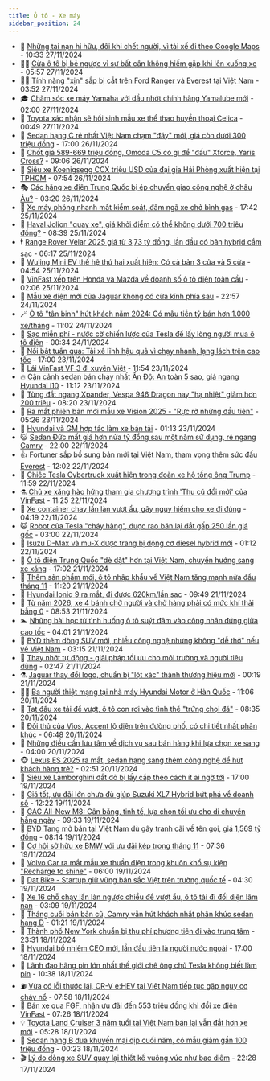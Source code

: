 ```yaml
---
title: Ô tô - Xe máy
sidebar_position: 24
---
```


<!-- dantri-o-to-xe-may:START -->
- 🤡 [Những tai nạn hi hữu, đôi khi chết người, vì tài xế đi theo Google Maps](https://dantri.com.vn/o-to-xe-may/nhung-tai-nan-hi-huu-doi-khi-chet-nguoi-vi-tai-xe-di-theo-google-maps-20241127122412597.htm) - 10:33 27/11/2024
- 🧑‍💻 [Cửa ô tô bị bẻ ngược vì sự bất cẩn không hiếm gặp khi lên xuống xe](https://dantri.com.vn/o-to-xe-may/cua-o-to-bi-be-nguoc-vi-su-bat-can-khong-hiem-gap-khi-len-xuong-xe-20241127110557583.htm) - 05:57 27/11/2024
- 🧑‍💻 [Tính năng &quot;xịn&quot; sắp bị cắt trên Ford Ranger và Everest tại Việt Nam](https://dantri.com.vn/o-to-xe-may/tinh-nang-xin-sap-bi-cat-tren-ford-ranger-va-everest-tai-viet-nam-20241126234815420.htm) - 03:52 27/11/2024
- 🎓 [Chăm sóc xe máy Yamaha với dầu nhớt chính hãng Yamalube mới](https://dantri.com.vn/o-to-xe-may/cham-soc-xe-may-yamaha-voi-dau-nhot-chinh-hang-yamalube-moi-20241122191711885.htm) - 02:00 27/11/2024
- 🌊 [Toyota xác nhận sẽ hồi sinh mẫu xe thể thao huyền thoại Celica](https://dantri.com.vn/o-to-xe-may/toyota-xac-nhan-se-hoi-sinh-mau-xe-the-thao-huyen-thoai-celica-20241127002440862.htm) - 00:49 27/11/2024
- 🥷 [Sedan hạng C rẻ nhất Việt Nam chạm &quot;đáy&quot; mới, giá còn dưới 300 triệu đồng](https://dantri.com.vn/o-to-xe-may/sedan-hang-c-re-nhat-viet-nam-cham-day-moi-gia-con-duoi-300-trieu-dong-20241126224511320.htm) - 17:00 26/11/2024
- 🤩 [Chốt giá 589-669 triệu đồng, Omoda C5 có gì để &quot;đấu&quot; Xforce, Yaris Cross?](https://dantri.com.vn/o-to-xe-may/chot-gia-589-669-trieu-dong-omoda-c5-co-gi-de-dau-xforce-yaris-cross-20241126155939238.htm) - 09:06 26/11/2024
- 🫶 [Siêu xe Koenigsegg CCX triệu USD của đại gia Hải Phòng xuất hiện tại TPHCM](https://dantri.com.vn/o-to-xe-may/sieu-xe-koenigsegg-ccx-trieu-usd-cua-dai-gia-hai-phong-xuat-hien-tai-tphcm-20241126144914651.htm) - 07:54 26/11/2024
- 🎭 [Các hãng xe điện Trung Quốc bị ép chuyển giao công nghệ ở châu Âu?](https://dantri.com.vn/o-to-xe-may/cac-hang-xe-dien-trung-quoc-bi-ep-chuyen-giao-cong-nghe-o-chau-au-20241126080910000.htm) - 03:20 26/11/2024
- 🌁 [Xe máy phóng nhanh mất kiểm soát, đâm ngã xe chở bình gas](https://dantri.com.vn/o-to-xe-may/xe-may-phong-nhanh-mat-kiem-soat-dam-nga-xe-cho-binh-gas-20241125160341177.htm) - 17:42 25/11/2024
- 🦩 [Haval Jolion &quot;quay xe&quot;, giá khởi điểm có thể không dưới 700 triệu đồng?](https://dantri.com.vn/o-to-xe-may/haval-jolion-quay-xe-gia-khoi-diem-co-the-khong-duoi-700-trieu-dong-20241125113104616.htm) - 08:39 25/11/2024
- 🕴 [Range Rover Velar 2025 giá từ 3,73 tỷ đồng, lần đầu có bản hybrid cắm sạc](https://dantri.com.vn/o-to-xe-may/range-rover-velar-2025-gia-tu-373-ty-dong-lan-dau-co-ban-hybrid-cam-sac-20241125123451393.htm) - 06:17 25/11/2024
- 🎡 [Wuling Mini EV thế hệ thứ hai xuất hiện: Có cả bản 3 cửa và 5 cửa](https://dantri.com.vn/o-to-xe-may/wuling-mini-ev-the-he-thu-hai-xuat-hien-co-ca-ban-3-cua-va-5-cua-20241125111421431.htm) - 04:54 25/11/2024
- 📝 [VinFast xếp trên Honda và Mazda về doanh số ô tô điện toàn cầu](https://dantri.com.vn/o-to-xe-may/vinfast-xep-tren-honda-va-mazda-ve-doanh-so-o-to-dien-toan-cau-20241125085850686.htm) - 02:06 25/11/2024
- 🧐 [Mẫu xe điện mới của Jaguar không có cửa kính phía sau](https://dantri.com.vn/o-to-xe-may/mau-xe-dien-moi-cua-jaguar-khong-co-cua-kinh-phia-sau-20241125004924326.htm) - 22:57 24/11/2024
- 🪄 [Ô tô &quot;tân binh&quot;  hút khách năm 2024: Có mẫu tiền tỷ bán hơn 1.000 xe/tháng](https://dantri.com.vn/o-to-xe-may/o-to-tan-binh-hut-khach-nam-2024-co-mau-tien-ty-ban-hon-1000-xethang-20241124154230102.htm) - 11:02 24/11/2024
- 🧰 [Sạc miễn phí - nước cờ chiến lược của Tesla để lấy lòng người mua ô tô điện](https://dantri.com.vn/o-to-xe-may/sac-mien-phi-nuoc-co-chien-luoc-cua-tesla-de-lay-long-nguoi-mua-o-to-dien-20241124004609438.htm) - 00:34 24/11/2024
- 🚀 [Nổi bật tuần qua: Tài xế lĩnh hậu quả vì chạy nhanh, lạng lách trên cao tốc](https://dantri.com.vn/o-to-xe-may/noi-bat-tuan-qua-tai-xe-linh-hau-qua-vi-chay-nhanh-lang-lach-tren-cao-toc-20241123233928144.htm) - 17:00 23/11/2024
- 💪 [Lái VinFast VF 3 đi xuyên Việt](https://dantri.com.vn/o-to-xe-may/lai-vinfast-vf-3-di-xuyen-viet-20241123185341818.htm) - 11:54 23/11/2024
- 🔥 [Cận cảnh sedan bán chạy nhất Ấn Độ: An toàn 5 sao, giá ngang Hyundai i10](https://dantri.com.vn/o-to-xe-may/can-canh-sedan-ban-chay-nhat-an-do-an-toan-5-sao-gia-ngang-hyundai-i10-20241123180836587.htm) - 11:12 23/11/2024
- 🐲 [Từng đắt ngang Xpander, Vespa 946 Dragon nay &quot;hạ nhiệt&quot; giảm hơn 200 triệu](https://dantri.com.vn/o-to-xe-may/tung-dat-ngang-xpander-vespa-946-dragon-nay-ha-nhiet-giam-hon-200-trieu-20241123102747591.htm) - 08:20 23/11/2024
- 🌋 [Ra mắt phiên bản mới mẫu xe Vision 2025 - &quot;Rực rỡ những đầu tiên&quot;](https://dantri.com.vn/o-to-xe-may/ra-mat-phien-ban-moi-mau-xe-vision-2025-ruc-ro-nhung-dau-tien-20241123111703470.htm) - 05:26 23/11/2024
- 🤩 [Hyundai và GM hợp tác làm xe bán tải](https://dantri.com.vn/o-to-xe-may/hyundai-va-gm-hop-tac-lam-xe-ban-tai-20241123014105570.htm) - 01:13 23/11/2024
- 😺 [Sedan Đức mất giá hơn nửa tỷ đồng sau một năm sử dụng, rẻ ngang Camry](https://dantri.com.vn/o-to-xe-may/sedan-duc-mat-gia-hon-nua-ty-dong-sau-mot-nam-su-dung-re-ngang-camry-20241122121147067.htm) - 22:00 22/11/2024
- 👍 [Fortuner sắp bổ sung bản mới tại Việt Nam, tham vọng thêm sức đấu Everest](https://dantri.com.vn/o-to-xe-may/fortuner-sap-bo-sung-ban-moi-tai-viet-nam-tham-vong-them-suc-dau-everest-20241122132110227.htm) - 12:02 22/11/2024
- 🎃 [Chiếc Tesla Cybertruck xuất hiện trong đoàn xe hộ tống ông Trump](https://dantri.com.vn/o-to-xe-may/chiec-tesla-cybertruck-xuat-hien-trong-doan-xe-ho-tong-ong-trump-20241122163044685.htm) - 11:59 22/11/2024
- ⚗️ [Chủ xe xăng hào hứng tham gia chương trình &#39;Thu cũ đổi mới&#39; của VinFast](https://dantri.com.vn/o-to-xe-may/chu-xe-xang-hao-hung-tham-gia-chuong-trinh-thu-cu-doi-moi-cua-vinfast-20241122182516893.htm) - 11:25 22/11/2024
- 🦄 [Xe container chạy lấn làn vượt ẩu, gây nguy hiểm cho xe đi đúng](https://dantri.com.vn/o-to-xe-may/xe-container-chay-lan-lan-vuot-au-gay-nguy-hiem-cho-xe-di-dung-20241122110848009.htm) - 04:19 22/11/2024
- 😺 [Robot của Tesla &quot;cháy hàng&quot;, được rao bán lại đắt gấp 250 lần giá gốc](https://dantri.com.vn/o-to-xe-may/robot-cua-tesla-chay-hang-duoc-rao-ban-lai-dat-gap-250-lan-gia-goc-20241122082724589.htm) - 03:00 22/11/2024
- 💼 [Isuzu D-Max và mu-X được trang bị động cơ diesel hybrid mới](https://dantri.com.vn/o-to-xe-may/isuzu-d-max-va-mu-x-duoc-trang-bi-dong-co-diesel-hybrid-moi-20241122003308190.htm) - 01:12 22/11/2024
- 💃 [Ô tô điện Trung Quốc &quot;dè dặt&quot; hơn tại Việt Nam, chuyển hướng sang xe xăng](https://dantri.com.vn/o-to-xe-may/o-to-dien-trung-quoc-de-dat-hon-tai-viet-nam-chuyen-huong-sang-xe-xang-20241121125438724.htm) - 17:02 21/11/2024
- 🚀 [Thêm sản phẩm mới, ô tô nhập khẩu về Việt Nam tăng mạnh nửa đầu tháng 11](https://dantri.com.vn/o-to-xe-may/them-san-pham-moi-o-to-nhap-khau-ve-viet-nam-tang-manh-nua-dau-thang-11-20241121160620954.htm) - 11:20 21/11/2024
- 🤩 [Hyundai Ioniq 9 ra mắt, đi được 620km/lần sạc](https://dantri.com.vn/o-to-xe-may/hyundai-ioniq-9-ra-mat-di-duoc-620kmlan-sac-20241121154711761.htm) - 09:49 21/11/2024
- 💪 [Từ năm 2026, xe 4 bánh chở người và chở hàng phải có mức khí thải bằng 0](https://dantri.com.vn/o-to-xe-may/tu-nam-2026-xe-4-banh-cho-nguoi-va-cho-hang-phai-co-muc-khi-thai-bang-0-20241121141409605.htm) - 08:53 21/11/2024
- 🏊 [Những bài học từ tình huống ô tô suýt đâm vào công nhân đứng giữa cao tốc](https://dantri.com.vn/o-to-xe-may/nhung-bai-hoc-tu-tinh-huong-o-to-suyt-dam-vao-cong-nhan-dung-giua-cao-toc-20241121105229985.htm) - 04:01 21/11/2024
- 💄 [BYD thêm dòng SUV mới, nhiều công nghệ nhưng không &quot;dễ thở&quot; nếu về Việt Nam](https://dantri.com.vn/o-to-xe-may/byd-them-dong-suv-moi-nhieu-cong-nghe-nhung-khong-de-tho-neu-ve-viet-nam-20241121101417813.htm) - 03:15 21/11/2024
- 👺 [Thay nhớt tự động - giải pháp tối ưu cho môi trường và người tiêu dùng](https://dantri.com.vn/o-to-xe-may/thay-nhot-tu-dong-giai-phap-toi-uu-cho-moi-truong-va-nguoi-tieu-dung-20241121094251666.htm) - 02:47 21/11/2024
- ⚗️ [Jaguar thay đổi logo, chuẩn bị &quot;lột xác&quot; thành thương hiệu mới](https://dantri.com.vn/o-to-xe-may/jaguar-thay-doi-logo-chuan-bi-lot-xac-thanh-thuong-hieu-moi-20241121003909752.htm) - 00:19 21/11/2024
- 🧑‍🏫 [Ba người thiệt mạng tại nhà máy Hyundai Motor ở Hàn Quốc](https://dantri.com.vn/o-to-xe-may/ba-nguoi-thiet-mang-tai-nha-may-hyundai-motor-o-han-quoc-20241120180220409.htm) - 11:06 20/11/2024
- 🦒 [Tạt đầu xe tải để vượt, ô tô con rơi vào tình thế &quot;trứng chọi đá&quot;](https://dantri.com.vn/o-to-xe-may/tat-dau-xe-tai-de-vuot-o-to-con-roi-vao-tinh-the-trung-choi-da-20241120150513502.htm) - 08:35 20/11/2024
- 🐘 [Đối thủ của Vios, Accent lộ diện trên đường phố, có chi tiết nhất phân khúc](https://dantri.com.vn/o-to-xe-may/doi-thu-cua-vios-accent-lo-dien-tren-duong-pho-co-chi-tiet-nhat-phan-khuc-20241120120834075.htm) - 06:48 20/11/2024
- 🧠 [Những điều cần lưu tâm về dịch vụ sau bán hàng khi lựa chọn xe sang](https://dantri.com.vn/o-to-xe-may/nhung-dieu-can-luu-tam-ve-dich-vu-sau-ban-hang-khi-lua-chon-xe-sang-20241120093535350.htm) - 04:00 20/11/2024
- 🐵 [Lexus ES 2025 ra mắt, sedan hạng sang thêm công nghệ để hút khách hàng trẻ?](https://dantri.com.vn/o-to-xe-may/lexus-es-2025-ra-mat-sedan-hang-sang-them-cong-nghe-de-hut-khach-hang-tre-20241120094745098.htm) - 02:51 20/11/2024
- 🤭 [Siêu xe Lamborghini đắt đỏ bị lấy cắp theo cách ít ai ngờ tới](https://dantri.com.vn/o-to-xe-may/sieu-xe-lamborghini-dat-do-bi-lay-cap-theo-cach-it-ai-ngo-toi-20241119213620974.htm) - 17:00 19/11/2024
- 🤠 [Giá tốt, ưu đãi lớn chưa đủ giúp Suzuki XL7 Hybrid bứt phá về doanh số](https://dantri.com.vn/o-to-xe-may/gia-tot-uu-dai-lon-chua-du-giup-suzuki-xl7-hybrid-but-pha-ve-doanh-so-20241119112814806.htm) - 12:22 19/11/2024
- 🫶 [GAC All-New M8: Cân bằng, tinh tế, lựa chọn tối ưu cho di chuyển hằng ngày](https://dantri.com.vn/o-to-xe-may/gac-all-new-m8-can-bang-tinh-te-lua-chon-toi-uu-cho-di-chuyen-hang-ngay-20241119161212944.htm) - 09:33 19/11/2024
- 🚀 [BYD Tang mở bán tại Việt Nam dù gây tranh cãi về tên gọi, giá 1,569 tỷ đồng](https://dantri.com.vn/o-to-xe-may/byd-tang-mo-ban-tai-viet-nam-du-gay-tranh-cai-ve-ten-goi-gia-1569-ty-dong-20241119121822436.htm) - 08:14 19/11/2024
- 🎊 [Cơ hội sở hữu xe BMW với ưu đãi kép trong tháng 11](https://dantri.com.vn/o-to-xe-may/co-hoi-so-huu-xe-bmw-voi-uu-dai-kep-trong-thang-11-20241119142707031.htm) - 07:36 19/11/2024
- 🦄 [Volvo Car ra mắt mẫu xe thuần điện trong khuôn khổ sự kiện &quot;Recharge to shine&quot;](https://dantri.com.vn/o-to-xe-may/volvo-car-ra-mat-mau-xe-thuan-dien-trong-khuon-kho-su-kien-recharge-to-shine-20241119100028900.htm) - 06:00 19/11/2024
- 🥷 [Dat Bike - Startup giữ vững bản sắc Việt trên trường quốc tế](https://dantri.com.vn/o-to-xe-may/dat-bike-startup-giu-vung-ban-sac-viet-tren-truong-quoc-te-20241119110641315.htm) - 04:30 19/11/2024
- 🦏 [Xe 16 chỗ chạy lấn làn ngược chiều để vượt ẩu, ô tô tải đi đối diện lâm nạn](https://dantri.com.vn/o-to-xe-may/xe-16-cho-chay-lan-lan-nguoc-chieu-de-vuot-au-o-to-tai-di-doi-dien-lam-nan-20241119095759742.htm) - 03:09 19/11/2024
- 🤗 [Tháng cuối bán bản cũ, Camry vẫn hút khách nhất phân khúc sedan hạng D](https://dantri.com.vn/o-to-xe-may/thang-cuoi-ban-ban-cu-camry-van-hut-khach-nhat-phan-khuc-sedan-hang-d-20241118100611600.htm) - 01:21 19/11/2024
- 🐲 [Thành phố New York chuẩn bị thu phí phương tiện đi vào trung tâm](https://dantri.com.vn/o-to-xe-may/thanh-pho-new-york-chuan-bi-thu-phi-phuong-tien-di-vao-trung-tam-20241118231858429.htm) - 23:31 18/11/2024
- 🤭 [Hyundai bổ nhiệm CEO mới, lần đầu tiên là người nước ngoài](https://dantri.com.vn/o-to-xe-may/hyundai-bo-nhiem-ceo-moi-lan-dau-tien-la-nguoi-nuoc-ngoai-20241118102954547.htm) - 17:00 18/11/2024
- 🐻 [Lãnh đạo hãng pin lớn nhất thế giới chê ông chủ Tesla không biết làm pin](https://dantri.com.vn/o-to-xe-may/lanh-dao-hang-pin-lon-nhat-the-gioi-che-ong-chu-tesla-khong-biet-lam-pin-20241118145536811.htm) - 10:38 18/11/2024
- ⛽️ [Vừa có lỗi thước lái, CR-V e:HEV tại Việt Nam tiếp tục gặp nguy cơ cháy nổ](https://dantri.com.vn/o-to-xe-may/vua-co-loi-thuoc-lai-cr-v-ehev-tai-viet-nam-tiep-tuc-gap-nguy-co-chay-no-20241118132910610.htm) - 07:58 18/11/2024
- 🫣 [Bán xe qua FGF, nhận ưu đãi đến 553 triệu đồng khi đổi xe điện VinFast](https://dantri.com.vn/o-to-xe-may/ban-xe-qua-fgf-nhan-uu-dai-den-553-trieu-dong-khi-doi-xe-dien-vinfast-20241118141353145.htm) - 07:26 18/11/2024
- 💡 [Toyota Land Cruiser 3 năm tuổi tại Việt Nam bán lại vẫn đắt hơn xe mới](https://dantri.com.vn/o-to-xe-may/toyota-land-cruiser-3-nam-tuoi-tai-viet-nam-ban-lai-van-dat-hon-xe-moi-20241117235135799.htm) - 05:28 18/11/2024
- 💪 [Sedan hạng B đua khuyến mại dịp cuối năm, có mẫu giảm gần 100 triệu đồng](https://dantri.com.vn/o-to-xe-may/sedan-hang-b-dua-khuyen-mai-dip-cuoi-nam-co-mau-giam-gan-100-trieu-dong-20241117151829768.htm) - 00:23 18/11/2024
- 🎬 [Lý do dòng xe SUV quay lại thiết kế vuông vức như bao diêm](https://dantri.com.vn/o-to-xe-may/ly-do-dong-xe-suv-quay-lai-thiet-ke-vuong-vuc-nhu-bao-diem-20241117173700378.htm) - 22:28 17/11/2024<!-- dantri-o-to-xe-may:END -->

